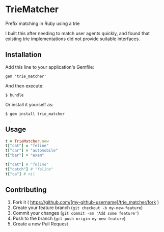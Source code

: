 # TrieMatcher

Prefix matching in Ruby using a trie

I built this after needing to match user agents quickly, and found that existing trie implementations did not provide suitable interfaces.

## Installation

Add this line to your application's Gemfile:

    gem 'trie_matcher'

And then execute:

    $ bundle

Or install it yourself as:

    $ gem install trie_matcher

## Usage

```ruby
t = TrieMatcher.new
t["cat"] = "feline"
t["car"] = "automobile"
t["bar"] = "exam"

t["cat"] # "feline"
t["catch"] # "feline"
t["ca"] # nil
```

## Contributing

1. Fork it ( https://github.com/[my-github-username]/trie_matcher/fork )
2. Create your feature branch (`git checkout -b my-new-feature`)
3. Commit your changes (`git commit -am 'Add some feature'`)
4. Push to the branch (`git push origin my-new-feature`)
5. Create a new Pull Request
